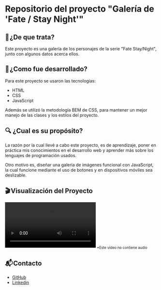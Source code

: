 <h1>Repositorio del proyecto "Galería de 'Fate / Stay Night'"</h1>
<h2>👀 ¿De que trata?</h2>
<p>Este proyecto es una galería de los personajes de la serie "Fate Stay/Night", junto con algunos datos acerca ellos.</p>

<h2>🧠 ¿Como fue desarrollado?</h2>
<p>Para este proyecto se usaron las tecnologias:
    <ul>
        <li>HTML</li>
        <li>CSS</li>
        <li>JavaScript</li>
    </ul>
    Además se utilizó la metodología BEM de CSS, para mantener un mejor manejo de las clases y los estilos del proyecto.
</p>
<h2>🔍 ¿Cual es su propósito?</h2>
<p>La razón por la cual llevé a cabo este proyecto, es de aprendizaje, poner en práctica mis conocimientos en el desarrollo web y aprender más sobre los lenguajes de programación usados.</p>
<p>Otro motivo es, diseñar una galería de imágenes funcional con JavaScript, la cual funcione mediante el uso de botones y en dispositivos móviles sea deslizable.</p>

<h2>🎬 Visualización del Proyecto</h2>
<video controls>
    <source src="assets/video.mp4" type="video/mp4">
</video>
<sub>*Este video no contiene audio</sub>

<h2>📬 Contacto</h2>
<ul>
    <li><a href="https://github.com/CastilloSteven">GitHub</a></li>
    <li><a href="https://www.linkedin.com/in/steven-andres-castillo-barrera-120014212/">Linkedin</a></li>
</ul>